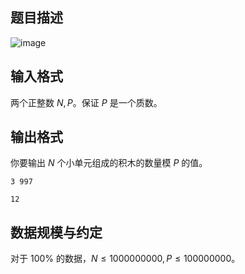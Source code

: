 ## 题目描述

![image](file://0b0S2TECnWinaLqfXpuhq.png)

## 输入格式

两个正整数 $N,P$。保证 $P$ 是一个质数。

## 输出格式

你要输出 $N$ 个小单元组成的积木的数量模 $P$ 的值。

```input1
3 997
```

```output1
12
```

## 数据规模与约定

对于 $100\%$ 的数据，$N\le1000000000,P\le100000000$。

